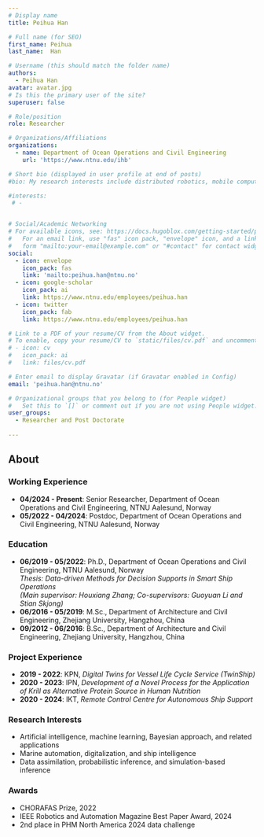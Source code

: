 ```yaml
---
# Display name
title: Peihua Han

# Full name (for SEO)
first_name: Peihua
last_name:  Han

# Username (this should match the folder name)
authors:
  - Peihua Han
avatar: avatar.jpg
# Is this the primary user of the site?
superuser: false

# Role/position
role: Researcher

# Organizations/Affiliations
organizations:
  - name: Department of Ocean Operations and Civil Engineering
    url: 'https://www.ntnu.edu/ihb'

# Short bio (displayed in user profile at end of posts)
#bio: My research interests include distributed robotics, mobile computing and programmable matter.

#interests:
 # - 


# Social/Academic Networking
# For available icons, see: https://docs.hugoblox.com/getting-started/page-builder/#icons
#   For an email link, use "fas" icon pack, "envelope" icon, and a link in the
#   form "mailto:your-email@example.com" or "#contact" for contact widget.
social:
  - icon: envelope
    icon_pack: fas
    link: 'mailto:peihua.han@ntnu.no'
  - icon: google-scholar
    icon_pack: ai
    link: https://www.ntnu.edu/employees/peihua.han
  - icon: twitter
    icon_pack: fab
    link: https://www.ntnu.edu/employees/peihua.han

# Link to a PDF of your resume/CV from the About widget.
# To enable, copy your resume/CV to `static/files/cv.pdf` and uncomment the lines below.
# - icon: cv
#   icon_pack: ai
#   link: files/cv.pdf

# Enter email to display Gravatar (if Gravatar enabled in Config)
email: 'peihua.han@ntnu.no'

# Organizational groups that you belong to (for People widget)
#   Set this to `[]` or comment out if you are not using People widget.
user_groups:
  - Researcher and Post Doctorate
 
---
```

## About

### Working Experience
- **04/2024  - Present**: Senior Researcher, Department of Ocean Operations and Civil Engineering, NTNU Aalesund, Norway  
- **05/2022  - 04/2024**: Postdoc, Department of Ocean Operations and Civil Engineering, NTNU Aalesund, Norway

### Education
- **06/2019  - 05/2022**: Ph.D., Department of Ocean Operations and Civil Engineering, NTNU Aalesund, Norway  
  *Thesis: Data-driven Methods for Decision Supports in Smart Ship Operations*  
  *(Main supervisor: Houxiang Zhang; Co-supervisors: Guoyuan Li and Stian Skjong)*
- **06/2016  - 05/2019**: M.Sc., Department of Architecture and Civil Engineering, Zhejiang University, Hangzhou, China  
- **09/2012 -  06/2016**: B.Sc., Department of Architecture and Civil Engineering, Zhejiang University, Hangzhou, China

### Project Experience
- **2019 - 2022**: KPN, *Digital Twins for Vessel Life Cycle Service (TwinShip)*  
- **2020 - 2023**: IPN, *Development of a Novel Process for the Application of Krill as Alternative Protein Source in Human Nutrition*  
- **2020 - 2024**: IKT, *Remote Control Centre for Autonomous Ship Support*

### Research Interests
- Artificial intelligence, machine learning, Bayesian approach, and related applications  
- Marine automation, digitalization, and ship intelligence  
- Data assimilation, probabilistic inference, and simulation-based inference

### Awards
- CHORAFAS Prize, 2022  
- IEEE Robotics and Automation Magazine Best Paper Award, 2024  
- 2nd place in PHM North America 2024 data challenge
